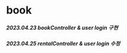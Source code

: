 # book

##### 2023.04.23 bookController & user login 구현


##### 2023.04.25 rentalController & user login 수정

